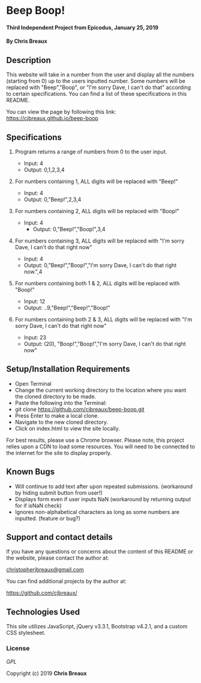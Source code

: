 # Beep Boop!

#### Third Independent Project from Epicodus, January 25, 2019

#### By Chris Breaux

## Description

This website will take in a number from the user and display all the numbers (starting from 0) up to the users inputted number. Some numbers will be replaced with "Beep","Boop", or "I'm sorry Dave, I can't do that" according to certain specifications. You can find a list of these specifications in this README.

You can view the page by following this link:
https://cjbreaux.github.io/beep-boop

## Specifications
1. Program returns a range of numbers from 0 to the user input.
    * Input: 4
    * Output: 0,1,2,3,4

2. For numbers containing 1, ALL digits will be replaced with "Beep!"
    * Input: 4
    * Output: 0,"Beep!",2,3,4

3. For numbers containing 2, ALL digits will be replaced with "Boop!"
    * Input: 4
      * Output: 0,"Beep!","Boop!",3,4

4. For numbers containing 3, ALL digits will be replaced with "I'm sorry Dave, I can't do that right now"
    * Input: 4
    * Output: 0,"Beep!","Boop!","I'm sorry Dave, I can't do that right now.",4

5. For numbers containing both 1 & 2, ALL digits will be replaced with "Boop!"
    * Input: 12
    * Output: ..9,"Beep!","Beep!","Boop!"

6. For numbers containing both 2 & 3, ALL digits will be replaced with "I'm sorry Dave, I can't do that right now"
    * Input: 23
    * Output: (20), "Boop!","Boop!","I'm sorry Dave, I can't do that right now"




## Setup/Installation Requirements

* Open Terminal
* Change the current working directory to the location where you want the cloned directory to be made.
* Paste the following into the Terminal:
* git clone https://github.com/cjbreaux/beep-boop.git
* Press Enter to make a local clone.
* Navigate to the new cloned directory.
* Click on index.html to view the site locally.

For best results, please use a Chrome browser.
Please note, this project relies upon a CDN to load some resources. You will need to be connected to the internet for the site to display properly.

## Known Bugs

* Will continue to add text after upon repeated submissions. (workaround by hiding submit button from user!)
* Displays form even if user inputs NaN (workaround by returning output for if isNaN check)
* Ignores non-alphabetical characters as long as some numbers are inputted. (feature or bug?)

## Support and contact details

If you have any questions or concerns about the content of this README or the website, please contact the author at:  

christopherjbreaux@gmail.com

You can find additional projects by the author at:

https://github.com/cjbreaux/


## Technologies Used

This site utilizes JavaScript, jQuery v3.3.1, Bootstrap v4.2.1, and a custom CSS stylesheet.

### License

*GPL*

Copyright (c) 2019 **Chris Breaux**
